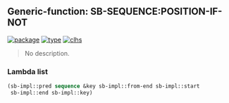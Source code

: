 ## Generic-function: SB-SEQUENCE:POSITION-IF-NOT
[![package](https://img.shields.io/badge/Package-SB--SEQUENCE-5f9ea0.svg?style=social&colorA=999999)](../) [![type](https://img.shields.io/badge/Type-Generic--Function-5f9ea0.svg?style=social&colorA=999999)](../#generic-function) [![clhs](https://img.shields.io/badge/CLHS-POSITION--IF--NOT-5f9ea0.svg?style=social&colorA=999999)](http://www.lispworks.com/documentation/HyperSpec/Body/f_pos_p.htm) 

> No description.

### Lambda list
```cl
(sb-impl::pred sequence &key sb-impl::from-end sb-impl::start
 sb-impl::end sb-impl::key)
```
